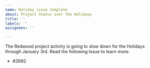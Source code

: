 ```yaml
---
name: Holiday issue template
about: Project Status over the Holidays
title: ''
labels: ''
assignees: ''

---
```


The Redwood project activity is going to slow down for the Holidays through January 3rd. Read the following Issue to learn more:
- #3992
